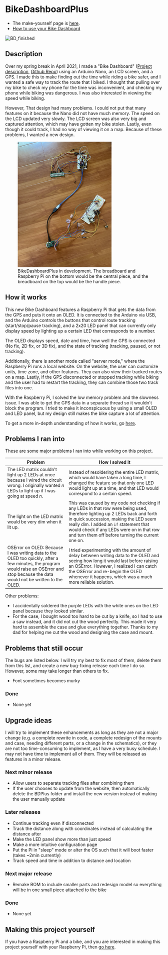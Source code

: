 # BikeDashboardPlus

- The make-yourself page is [here](docs/pages/make_yourself.md).  
- [How to use your Bike Dashboard](docs/pages/usage.md)

![BD_finished]()  

## Description

Over my spring break in April 2021, I made a "Bike Dashboard" ([Project description](https://create.arduino.cc/projecthub/jonathanhliu21/a-dashboard-for-a-bike-unfinished-6dc0cb), [Github Repo](https://github.com/jonyboi396825/BikeDashboard)) using an Arduino Nano, an LCD screen, and a GPS. I made this to make finding out the time while riding a bike safer, and I wanted a safe way to track the route that I biked. I thought that pulling over my bike to check my phone for the time was inconvenient, and checking my phone while biking was dangerous. I was also interested in viewing the speed while biking.

However, That design had many problems. I could not put that many features on it because the Nano did not have much memory. The speed on the LCD updated very slowly. The LCD screen was also very big and captured attention, which may have gotten my bike stolen. Lastly, even though it could track, I had no way of viewing it on a map. Because of these problems, I wanted a new design.

<figure>
    <img src="docs/img/bd_development.jpg" alt="bd_development.jpg" height="400px">
    <figcaption>BikeDashboardPlus in development. The breadboard and Raspberry Pi on the bottom would be the central piece, and the breadboard on the top would be the handle piece.</figcaption>
</figure>

## How it works

This new Bike Dashboard features a Raspberry Pi that gets the data from the GPS and puts it onto an OLED. It is connected to the Arduino via USB, and the Arduino controls the buttons that control route tracking (start/stop/pause tracking), and a 2x20 LED panel that can currently only display speed by lighting up a certain LED that corresponds to a number.

The OLED displays speed, date and time, how well the GPS is connected (No fix, 2D fix, or 3D fix), and the state of tracking (tracking, paused, or not tracking). 

Additionally, there is another mode called "server mode," where the Raspberry Pi runs a local website. On the website, the user can customize units, time zone, and other features. They can also view their tracked routes on a map. Lastly, if the GPS disconnected or stopped tracking while biking and the user had to restart the tracking, they can combine those two track files into one.

With the Raspberry Pi, I solved the low memory problem and the slowness issue. I was able to get the GPS data in a separate thread so it wouldn't block the program. I tried to make it inconspicuous by using a small OLED and LED panel, but my design still makes the bike capture a lot of attention.

To get a more in-depth understanding of how it works, go [here](docs/pages/usage.md).

## Problems I ran into 

These are some major problems I ran into while working on this project.

| Problem               | How I solved it                |
|-----------------------|--------------------------------|
| The LED matrix couldn't light up 2 LEDs at once because I wired the circuit wrong. I originally wanted *n* LEDs to light up if I was going at speed *n*. | Instead of resoldering the entire LED matrix, which would have taken a long time, I changed the feature so that only one LED would light up at a time, and that LED would correspond to a certain speed. |
| The light on the LED matrix would be very dim when it lit up. | This was caused by my code not checking if any LEDs in that row were being used, therefore lighting up 2 LEDs back and forth in quick succession, making the LED seem really dim. I added an `if` statement that would check if any LEDs were on in that row and turn them off before turning the current one on. |
OSError on OLED: Because I was writing data to the OLED too quickly, after a few minutes, the program would raise an OSError and stop because the data would not be written to the OLED. | I tried experimenting with the amount of delay between writing data to the OLED and seeing how long it would last before raising an OSError. However, I realized I can catch the OSError and re-begin the OLED whenever it happens, which was a much more reliable solution. |

Other problems:
- I accidentally soldered the purple LEDs with the white ones on the LED panel because they looked similar.
- For the case, I bought wood too hard to be cut by a knife, so I had to use a saw instead, and it did not cut the wood perfectly. This made it very hard to assemble the case and glue everything together. Thanks to my dad for helping me cut the wood and designing the case and mount.

## Problems that still occur

The bugs are listed below. I will try my best to fix most of them, delete them from this list, and create a new bug-fixing release each time I do so. However, some may take longer than others to fix.

- Font sometimes becomes murky

### Done
- None yet

## Upgrade ideas

I will try to implement these enhancements as long as they are not a major change (e.g. a complete rewrite in code, a complete redesign of the mounts and case, needing different parts, or a change in the schematics), or they are not too time-consuming to implement, as I have a very busy schedule. I may not have time to implement all of them. They will be released as features in a minor release.

### Next minor release
- Allow users to separate tracking files after combining them
- If the user chooses to update from the website, then automatically delete the BDPlus folder and install the new version instead of making the user manually update

### Later releases
- Continue tracking even if disconnected
- Track the distance along with coordinates instead of calculating the distance after
- Make the LED panel show more than just speed
- Make a more intuitive configuration page
- Put the Pi in "sleep" mode or alter the OS such that it will boot faster (takes ~2min currently)
- Track speed and time in addition to distance and location

### Next major release
- Remake BOM to include smaller parts and redesign model so everything will be in one small piece attached to the bike

### Done 
- None yet

## Making this project yourself

If you have a Raspberry Pi and a bike, and you are interested in making this project yourself with your Raspberry Pi, then [go here](docs/pages/make_yourself.md).
